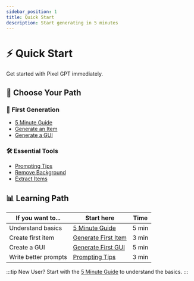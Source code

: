 ```yaml
---
sidebar_position: 1
title: Quick Start
description: Start generating in 5 minutes
---
```


# ⚡ Quick Start

Get started with Pixel GPT immediately.

## 🎯 Choose Your Path

<div className="container">
  <div className="row">
    <div className="col col--6">
      <div className="card">
        <div className="card__header">
          <h3>🎨 First Generation</h3>
        </div>
        <div className="card__body">
          <ul>
            <li><a href="5-minute-guide">5 Minute Guide</a></li>
            <li><a href="generate-first-item">Generate an Item</a></li>
            <li><a href="generate-first-gui">Generate a GUI</a></li>
          </ul>
        </div>
      </div>
    </div>
    <div className="col col--6">
      <div className="card">
        <div className="card__header">
          <h3>🛠️ Essential Tools</h3>
        </div>
        <div className="card__body">
          <ul>
            <li><a href="essential-prompting-tips">Prompting Tips</a></li>
            <li><a href="remove-background-quick">Remove Background</a></li>
            <li><a href="extract-items-quick">Extract Items</a></li>
          </ul>
        </div>
      </div>
    </div>
  </div>
</div>

## 📊 Learning Path

| If you want to... | Start here | Time |
|-------------------|------------|------|
| Understand basics | [5 Minute Guide](cinq-minute-guide) | 5 min |
| Create first item | [Generate First Item](generate-first-item) | 3 min |
| Create a GUI | [Generate First GUI](generate-first-gui) | 5 min |
| Write better prompts | [Prompting Tips](essential-prompting-tips) | 3 min |

:::tip New User?
Start with the [5 Minute Guide](cinq-minute-guide) to understand the basics.
:::
